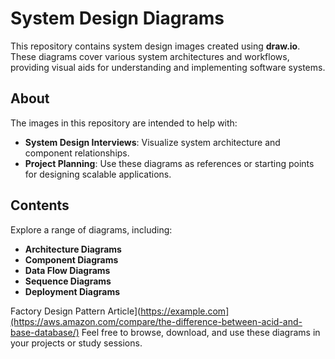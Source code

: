 # System Design Diagrams

This repository contains system design images created using **draw.io**. These diagrams cover various system architectures and workflows, providing visual aids for understanding and implementing software systems.

## About

The images in this repository are intended to help with:

- **System Design Interviews**: Visualize system architecture and component relationships.
- **Project Planning**: Use these diagrams as references or starting points for designing scalable applications.

## Contents

Explore a range of diagrams, including:

- **Architecture Diagrams**
- **Component Diagrams**
- **Data Flow Diagrams**
- **Sequence Diagrams**
- **Deployment Diagrams**

Factory Design Pattern Article](https://example.com](https://aws.amazon.com/compare/the-difference-between-acid-and-base-database/)
Feel free to browse, download, and use these diagrams in your projects or study sessions.
